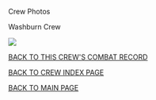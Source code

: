 
Crew Photos






 




Washburn Crew  
  

![](Washburn.jpg)
  
  

[BACK TO THIS CREW'S COMBAT RECORD](crews/Washburn.md)  

[BACK TO CREW INDEX PAGE](000crews.md)  

[BACK TO MAIN PAGE](index.html)


